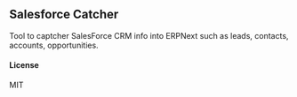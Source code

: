 ## Salesforce Catcher

Tool to captcher SalesForce CRM info into ERPNext such as leads, contacts, accounts, opportunities.

#### License

MIT